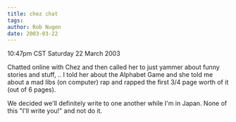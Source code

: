 ```yaml
---
title: chez chat
tags: 
author: Rob Nugen
date: 2003-03-22
---
```


<p class=date>10:47pm CST Saturday 22 March 2003</p>

<p>Chatted online with Chez and then called her to just yammer about
funny stories and stuff, ..  I told her about the Alphabet Game and
she told me about a mad libs (on computer) rap and rapped the first
3/4 page worth of it (out of 6 pages).</p>

<p>We decided we'll definitely write to one another while I'm in
Japan.  None of this "I'll write you!" and not do it.</p>

